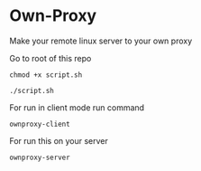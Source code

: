 # Own-Proxy
Make your remote linux server to your own proxy

Go to root of this repo

    chmod +x script.sh

    ./script.sh

For run in client mode run command

    ownproxy-client

For run this on your server

    ownproxy-server 

